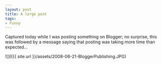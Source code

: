```yaml
---
layout: post
title: A large post
tags:
- Funny
---
```


Captured today while I was posting something on Blogger; no surprise, this was followed by a message saying that posting was taking more time than expected... 

![](({{ site.url }}/assets/2008-06-21-BloggerPublishing.JPG)
